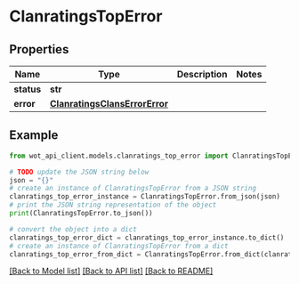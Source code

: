 # ClanratingsTopError


## Properties

Name | Type | Description | Notes
------------ | ------------- | ------------- | -------------
**status** | **str** |  | 
**error** | [**ClanratingsClansErrorError**](ClanratingsClansErrorError.md) |  | 

## Example

```python
from wot_api_client.models.clanratings_top_error import ClanratingsTopError

# TODO update the JSON string below
json = "{}"
# create an instance of ClanratingsTopError from a JSON string
clanratings_top_error_instance = ClanratingsTopError.from_json(json)
# print the JSON string representation of the object
print(ClanratingsTopError.to_json())

# convert the object into a dict
clanratings_top_error_dict = clanratings_top_error_instance.to_dict()
# create an instance of ClanratingsTopError from a dict
clanratings_top_error_from_dict = ClanratingsTopError.from_dict(clanratings_top_error_dict)
```
[[Back to Model list]](../README.md#documentation-for-models) [[Back to API list]](../README.md#documentation-for-api-endpoints) [[Back to README]](../README.md)



